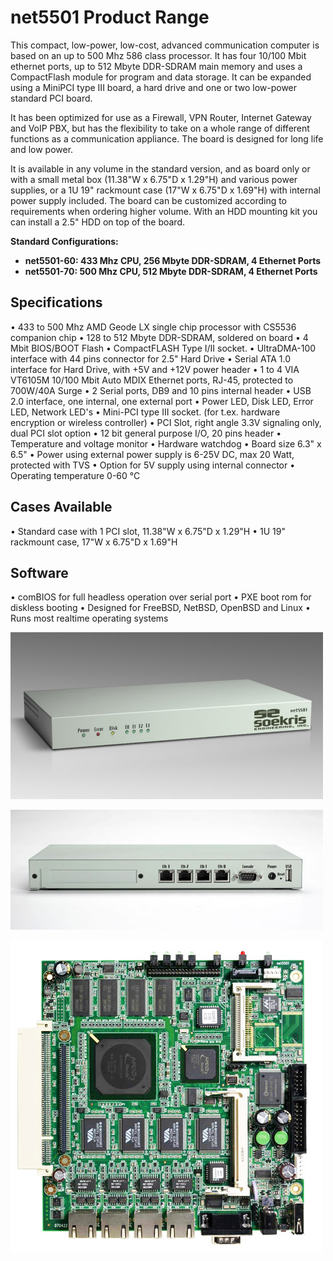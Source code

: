 # net5501 Product Range

This compact, low-power, low-cost, advanced communication computer is based on an up to 500 Mhz 586 class processor. It has four 10/100 Mbit ethernet ports, up to 512 Mbyte DDR-SDRAM main memory and uses a CompactFlash module for program and data storage. It can be expanded using a MiniPCI type III board, a hard drive and one or two low-power standard PCI board.

It has been optimized for use as a Firewall, VPN Router, Internet Gateway and VoIP PBX, but has the flexibility to take on a whole range of different functions as a communication appliance. The board is designed for long life and low power.

It is available in any volume in the standard version, and as board only or with a small metal box (11.38"W x 6.75"D x 1.29"H) and various power supplies, or a 1U 19" rackmount case (17"W x 6.75"D x 1.69"H) with internal power supply included. The board can be customized according to requirements when ordering higher volume. With an HDD mounting kit you can install a 2.5" HDD on top of the board.

**Standard Configurations:**
* **net5501-60: 433 Mhz CPU, 256 Mbyte DDR-SDRAM, 4 Ethernet Ports**
* **net5501-70: 500 Mhz CPU, 512 Mbyte DDR-SDRAM, 4 Ethernet Ports**

## Specifications
•  433 to 500 Mhz AMD Geode LX single chip processor with CS5536 companion chip
•  128 to 512 Mbyte DDR-SDRAM, soldered on board
•  4 Mbit BIOS/BOOT Flash
•  CompactFLASH Type I/II socket.
•  UltraDMA-100 interface with 44 pins connector for 2.5" Hard Drive
•  Serial ATA 1.0 interface for Hard Drive, with +5V and +12V power header
•  1 to 4 VIA VT6105M 10/100 Mbit Auto MDIX Ethernet ports, RJ-45, protected to 700W/40A Surge
•  2 Serial ports, DB9 and 10 pins internal header
•  USB 2.0 interface, one internal, one external port
•  Power LED, Disk LED, Error LED, Network LED's
•  Mini-PCI type III socket. (for t.ex. hardware encryption or wireless controller)
•  PCI Slot, right angle 3.3V signaling only, dual PCI slot option
•  12 bit general purpose I/O, 20 pins header
•  Temperature and voltage monitor
•  Hardware watchdog
•  Board size 6.3" x 6.5"
•  Power using external power supply is 6-25V DC, max 20 Watt, protected with TVS
•  Option for 5V supply using internal connector
•  Operating temperature 0-60 °C

## Cases Available
•  Standard case with 1 PCI slot, 11.38"W x 6.75"D x 1.29"H
•  1U 19" rackmount case, 17"W x 6.75"D x 1.69"H

## Software
•  comBIOS for full headless operation over serial port
•  PXE boot rom for diskless booting
•  Designed for FreeBSD, NetBSD, OpenBSD and Linux
•  Runs most realtime operating systems

![net5501](../media/wysiwyg/net5501_BC_front_overview_NEW_1.jpg)

![net5501](../media/wysiwyg/net5501_BC_back_overview.jpg)

![net5501](../media/wysiwyg/net5501_70_BO_front_overview_NEW.jpg)